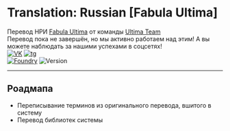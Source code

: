 # Translation: Russian [Fabula Ultima]

Перевод НРИ [Fabula Ultima](https://github.com/League-of-Fabulous-Developers/FoundryVTT-Fabula-Ultima) от
команды [Ultima Team](https://t.me/Ultima_Team_Localization)\
Перевод пока не завершён, но мы активно работаем над этим! А вы можете наблюдать за нашими успехами в соцсетях!\
[![VK]][VK URL] [![tg]][tg URL]\
[![Foundry]][Foundry URL] ![Version]
___

## Роадмапа

- Переписывание терминов из оригинального перевода, вшитого в систему
- Перевод библиотек системы

[Foundry]: https://img.shields.io/badge/Foundry-12.343-orange?logo=foundryvirtualtabletop&logosize=auto
[Foundry URL]: https://foundryvtt.com

[Version]: https://img.shields.io/badge/Версия-0.0.1--demo-informational

[VK]: https://img.shields.io/badge/VK-blue?&logo=vk&logosize=auto
[VK URL]: https://vk.com/ultima_team

[tg]: https://img.shields.io/badge/telegram-white?logo=telegram&logosize=auto
[tg URL]: https://t.me/Ultima_Team_Localization
